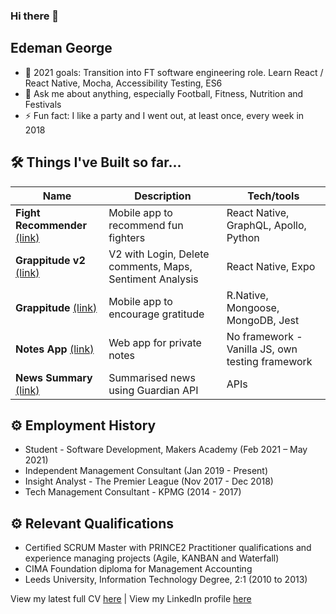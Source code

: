 ### Hi there 👋
## Edeman George

- 🔭  2021 goals: Transition into FT software engineering role. Learn React / React Native, Mocha, Accessibility Testing, ES6
- 💬  Ask me about anything, especially Football, Fitness, Nutrition and Festivals
- ⚡  Fun fact: I like a party and I went out, at least once, every week in 2018

## 🛠 Things I've Built so far...

| Name                         | Description                           | Tech/tools   
| ---------------------------- | ------------------------------------- | --------------------------------------
| **Fight Recommender** [(link)](https://github.com/eds-101/fight-recommender) | Mobile app to recommend fun fighters  | React Native, GraphQL, Apollo, Python
| **Grappitude v2**        [(link)](https://github.com/eds-101/Grappitude) | V2 with Login, Delete comments, Maps, Sentiment Analysis    | React Native, Expo
| **Grappitude**        [(link)](https://github.com/kasey-purvor/Grappitude) | Mobile app to encourage gratitude     | R.Native, Mongoose, MongoDB, Jest
| **Notes App**         [(link)](https://github.com/charlierdm/noteApp) | Web app for private notes             | No framework - Vanilla JS, own testing framework
| **News Summary**      [(link)](https://github.com/eds-101/news-summary-challenge) | Summarised news using Guardian API    | APIs


## ⚙️ Employment History

- Student - Software Development, Makers Academy (Feb 2021 – May 2021)
- Independent Management Consultant (Jan 2019 - Present)
- Insight Analyst - The Premier League (Nov 2017 - Dec 2018)
- Tech Management Consultant - KPMG (2014 - 2017)

## ⚙️ Relevant Qualifications

- Certified SCRUM Master with PRINCE2 Practitioner qualifications and experience managing projects (Agile, KANBAN and Waterfall)
- CIMA Foundation diploma for Management Accounting
- Leeds University, Information Technology Degree, 2:1 (2010 to 2013)



View my latest full CV [here](https://drive.google.com/file/d/1MkvL7NrhqiIoHz7fRA41O5vQUpCl71Wx/view?usp=sharing) |
View my LinkedIn profile [here](https://www.linkedin.com/in/edeman-george-3aaa1387/)
